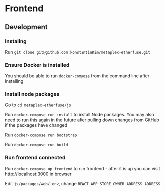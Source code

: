 # Frontend

## Development

### Instaling

Run `git clone git@github.com:konstantinKim/metaplex-etherfuse.git`

### Ensure Docker is installed

You should be able to run `docker-compose` from the command line after installing

### Install node packages

Go to `cd metaplex-etherfuse/js`

Run `docker-compose run install` to install Node packages.  You may also need to run this again in the future
after pulling down changes from GitHub if the packages have changed

Run `docker-compose run bootstrap`

Run `docker-compose run build`

### Run frontend connected

Run `docker-compose up frontend` to run frontend - after it is up you can visit http://localhost:3000 in browser

Edit `js/packages/web/.env`, change `REACT_APP_STORE_OWNER_ADDRESS_ADDRESS`
